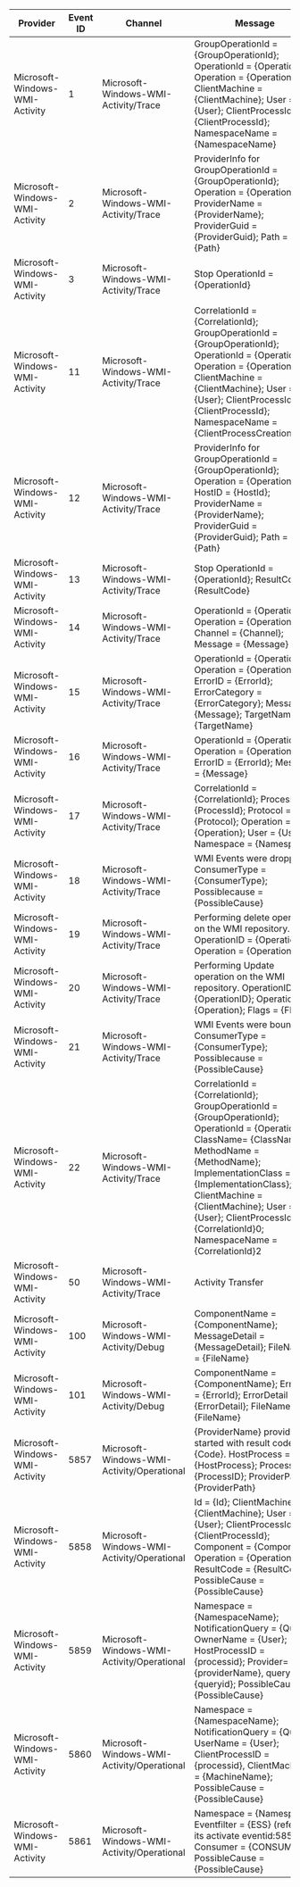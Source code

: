 Provider                        |  Event ID  |  Channel                                     |  Message
--------------------------------|------------|----------------------------------------------|---------------------------------------------------------------------------------------------------------------------------------------------------------------------------------------------------------------------------------------------------------------------------------------------------------------------------
Microsoft-Windows-WMI-Activity  |  1         |  Microsoft-Windows-WMI-Activity/Trace        |  GroupOperationId = {GroupOperationId}; OperationId = {OperationId}; Operation = {Operation}; ClientMachine = {ClientMachine}; User = {User}; ClientProcessId = {ClientProcessId}; NamespaceName = {NamespaceName}
Microsoft-Windows-WMI-Activity  |  2         |  Microsoft-Windows-WMI-Activity/Trace        |  ProviderInfo for GroupOperationId = {GroupOperationId}; Operation = {Operation}; ProviderName = {ProviderName}; ProviderGuid = {ProviderGuid}; Path = {Path}
Microsoft-Windows-WMI-Activity  |  3         |  Microsoft-Windows-WMI-Activity/Trace        |  Stop OperationId = {OperationId}
Microsoft-Windows-WMI-Activity  |  11        |  Microsoft-Windows-WMI-Activity/Trace        |  CorrelationId = {CorrelationId}; GroupOperationId = {GroupOperationId}; OperationId = {OperationId}; Operation = {Operation}; ClientMachine = {ClientMachine}; User = {User}; ClientProcessId = {ClientProcessId}; NamespaceName = {ClientProcessCreationTime}
Microsoft-Windows-WMI-Activity  |  12        |  Microsoft-Windows-WMI-Activity/Trace        |  ProviderInfo for GroupOperationId = {GroupOperationId}; Operation = {Operation}; HostID = {HostId}; ProviderName = {ProviderName}; ProviderGuid = {ProviderGuid}; Path = {Path}
Microsoft-Windows-WMI-Activity  |  13        |  Microsoft-Windows-WMI-Activity/Trace        |  Stop OperationId = {OperationId}; ResultCode = {ResultCode}
Microsoft-Windows-WMI-Activity  |  14        |  Microsoft-Windows-WMI-Activity/Trace        |  OperationId = {OperationId}; Operation = {Operation}; Channel = {Channel}; Message = {Message}
Microsoft-Windows-WMI-Activity  |  15        |  Microsoft-Windows-WMI-Activity/Trace        |  OperationId = {OperationId}; Operation = {Operation}; ErrorID = {ErrorId}; ErrorCategory = {ErrorCategory}; Message = {Message}; TargetName = {TargetName}
Microsoft-Windows-WMI-Activity  |  16        |  Microsoft-Windows-WMI-Activity/Trace        |  OperationId = {OperationId}; Operation = {Operation}; ErrorID = {ErrorId}; Message = {Message}
Microsoft-Windows-WMI-Activity  |  17        |  Microsoft-Windows-WMI-Activity/Trace        |  CorrelationId = {CorrelationId}; ProcessId = {ProcessId}; Protocol = {Protocol}; Operation = {Operation}; User = {User}; Namespace = {Namespace}
Microsoft-Windows-WMI-Activity  |  18        |  Microsoft-Windows-WMI-Activity/Trace        |  WMI Events were dropped. ConsumerType = {ConsumerType}; Possiblecause = {PossibleCause}
Microsoft-Windows-WMI-Activity  |  19        |  Microsoft-Windows-WMI-Activity/Trace        |  Performing delete operation on the WMI repository. OperationID = {OperationID}; Operation = {Operation}
Microsoft-Windows-WMI-Activity  |  20        |  Microsoft-Windows-WMI-Activity/Trace        |  Performing Update operation on the WMI repository. OperationID = {OperationID}; Operation = {Operation}; Flags = {Flags}
Microsoft-Windows-WMI-Activity  |  21        |  Microsoft-Windows-WMI-Activity/Trace        |  WMI Events were bound. ConsumerType = {ConsumerType}; Possiblecause = {PossibleCause}
Microsoft-Windows-WMI-Activity  |  22        |  Microsoft-Windows-WMI-Activity/Trace        |  CorrelationId = {CorrelationId}; GroupOperationId = {GroupOperationId}; OperationId = {OperationId}; ClassName= {ClassName}; MethodName = {MethodName}; ImplementationClass = {ImplementationClass}; ClientMachine = {ClientMachine}; User = {User}; ClientProcessId = {CorrelationId}0; NamespaceName = {CorrelationId}2
Microsoft-Windows-WMI-Activity  |  50        |  Microsoft-Windows-WMI-Activity/Trace        |  Activity Transfer
Microsoft-Windows-WMI-Activity  |  100       |  Microsoft-Windows-WMI-Activity/Debug        |  ComponentName = {ComponentName}; MessageDetail = {MessageDetail}; FileName = {FileName}
Microsoft-Windows-WMI-Activity  |  101       |  Microsoft-Windows-WMI-Activity/Debug        |  ComponentName = {ComponentName}; ErrorId = {ErrorId}; ErrorDetail = {ErrorDetail}; FileName = {FileName}
Microsoft-Windows-WMI-Activity  |  5857      |  Microsoft-Windows-WMI-Activity/Operational  |  {ProviderName} provider started with result code {Code}. HostProcess = {HostProcess}; ProcessID = {ProcessID}; ProviderPath = {ProviderPath}
Microsoft-Windows-WMI-Activity  |  5858      |  Microsoft-Windows-WMI-Activity/Operational  |  Id = {Id}; ClientMachine = {ClientMachine}; User = {User}; ClientProcessId = {ClientProcessId}; Component = {Component}; Operation = {Operation}; ResultCode = {ResultCode}; PossibleCause = {PossibleCause}
Microsoft-Windows-WMI-Activity  |  5859      |  Microsoft-Windows-WMI-Activity/Operational  |  Namespace = {NamespaceName}; NotificationQuery = {Query}; OwnerName = {User}; HostProcessID = {processid};  Provider= {providerName}, queryID = {queryid}; PossibleCause = {PossibleCause}
Microsoft-Windows-WMI-Activity  |  5860      |  Microsoft-Windows-WMI-Activity/Operational  |  Namespace = {NamespaceName}; NotificationQuery = {Query}; UserName = {User}; ClientProcessID = {processid}, ClientMachine = {MachineName}; PossibleCause = {PossibleCause}
Microsoft-Windows-WMI-Activity  |  5861      |  Microsoft-Windows-WMI-Activity/Operational  |  Namespace = {Namespace}; Eventfilter = {ESS} (refer to its activate eventid:5859); Consumer = {CONSUMER}; PossibleCause = {PossibleCause}
